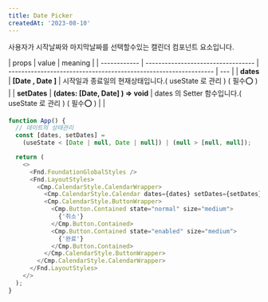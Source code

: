 ```yaml
---
title: Date Picker
createdAt: '2023-08-10'
---
```


사용자가 시작날짜와 마지막날짜를 선택할수있는 캘린더 컴포넌트 요소입니다.<br/>

| props        | value                              | meaning                                                          |
| ------------ | ---------------------------------- | ---------------------------------------------------------------- | --- |
| **dates**    | **[Date , Date ]**                 | 시작일과 종료일의 현재상태입니다.( useState 로 관리 ) ( 필수⭕ ) |
| **setDates** | **(dates: [Date, Date] ) => void** | dates 의 Setter 함수입니다.( useState 로 관리 ) ( 필수⭕ )       |     |

```js
function App() {
  // 데이트의 상태관리
  const [dates, setDates] =
    (useState < [Date | null, Date | null]) | (null > [null, null]);

  return (
    <>
      <Fnd.FoundationGlobalStyles />
      <Fnd.LayoutStyles>
        <Cmp.CalendarStyle.CalendarWrapper>
          <Cmp.CalendarStyle.Calendar dates={dates} setDates={setDates} />
          <Cmp.CalendarStyle.ButtonWrapper>
            <Cmp.Button.Contained state="normal" size="medium">
              {'취소'}
            </Cmp.Button.Contained>
            <Cmp.Button.Contained state="enabled" size="medium">
              {'완료'}
            </Cmp.Button.Contained>
          </Cmp.CalendarStyle.ButtonWrapper>
        </Cmp.CalendarStyle.CalendarWrapper>
      </Fnd.LayoutStyles>
    </>
  );
}
```
